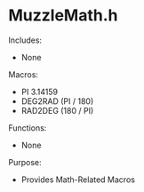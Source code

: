 # MuzzleMath.h

Includes:
* None

Macros:
* PI 3.14159
* DEG2RAD (PI / 180)
* RAD2DEG (180 / PI)

Functions:
* None

Purpose:
* Provides Math-Related Macros
